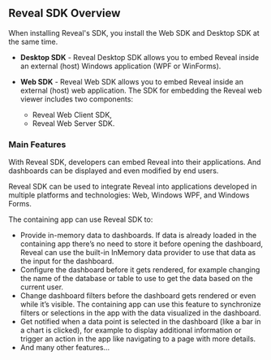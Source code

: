 ## Reveal SDK Overview

When installing Reveal's SDK, you install the Web SDK and Desktop SDK at the same time.

- **Desktop SDK** - Reveal Desktop SDK allows you to embed Reveal inside an external (host) Windows application (WPF or WinForms).

- **Web SDK** - Reveal Web SDK allows you to embed Reveal inside an external (host) web application.
The SDK for embedding the Reveal web viewer includes two components:
  * Reveal Web Client SDK,
  * Reveal Web Server SDK.

### Main Features
With Reveal SDK, developers can embed Reveal into their applications. And dashboards
can be displayed and even modified by end users.

Reveal SDK can be used to integrate Reveal into applications developed in multiple platforms
and technologies: Web, Windows WPF, and Windows Forms.

The containing app can use Reveal SDK to:

- Provide in-memory data to dashboards. If data is already loaded in the containing app
there’s no need to store it before opening the dashboard, Reveal can use the built-in InMemory data provider to use that data as the input for the dashboard.
- Configure the dashboard before it gets rendered, for example changing the name of the
database or table to use to get the data based on the current user.
- Change dashboard filters before the dashboard gets rendered or even while it’s visible.
The containing app can use this feature to synchronize filters or selections in the app
with the data visualized in the dashboard.
- Get notified when a data point is selected in the dashboard (like a bar in a chart is
clicked), for example to display additional information or trigger an action in the app like
navigating to a page with more details.
- And many other features...
